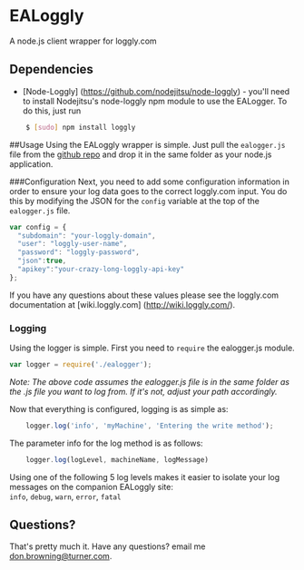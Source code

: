 # EALoggly
A node.js client wrapper for loggly.com


## Dependencies
- [Node-Loggly] (https://github.com/nodejitsu/node-loggly) - you'll need to install Nodejitsu's node-loggly npm module to use the EALogger.  To do this, just run   
 
``` bash
	$ [sudo] npm install loggly
```


##Usage
Using the EALoggly wrapper is simple.  Just pull the ```ealogger.js``` file from the [github repo](https://github.com/donwb/ealogger) and drop it in the same folder as your node.js application.    

###Configuration
Next, you need to add some configuration information in order to ensure your log data goes to the correct loggly.com input.  You do this by modifying the JSON for the ```config``` variable at the top of the ```ealogger.js``` file.  

``` js
var config = {
  "subdomain": "your-loggly-domain",
  "user": "loggly-user-name",
  "password": "loggly-password",
  "json":true,
  "apikey":"your-crazy-long-loggly-api-key"
};
```
If you have any questions about these values please see the loggly.com documentation at [wiki.loggly.com] (http://wiki.loggly.com/).

### Logging
Using the logger is simple.  First you need to ```require``` the ealogger.js module.   
  
``` js
var logger = require('./ealogger');
```  
_Note: The above code assumes the ealogger.js file is in the same folder as the .js file you want to log from.  If it's not, adjust your path accordingly._


Now that everything is configured, logging is as simple as:   

``` js
	logger.log('info', 'myMachine', 'Entering the write method');
```

The parameter info for the log method is as follows:  

``` js
	logger.log(logLevel, machineName, logMessage)
```

Using one of the following 5 log levels makes it easier to isolate your log messages on the companion EALoggly site:   
```info```, ```debug```, ```warn```, ```error```, ```fatal```   

## Questions?
That's pretty much it.  Have any questions?  email me don.browning@turner.com.  
